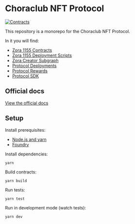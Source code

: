 # Choraclub NFT Protocol

[![Contracts](https://github.com/ourzora/zora-protocol/actions/workflows/contracts.yml/badge.svg)](https://github.com/ourzora/zora-protocol/actions/workflows/contracts.yml)

This repository is a monorepo for the Choraclub NFT Protocol.

In it you will find:

- [Zora 1155 Contracts](./packages/1155-contracts)
- [Zora 1155 Deployment Scripts](./packages/1155-deployments)
- [Zora Creator Subgraph](./packages/creator-subgraph)
- [Protocol Deployments](./packages/protocol-deployments)
- [Protocol Rewards](./packages/protocol-rewards)
- [Protocol SDK](./packages/protocol-sdk)

## Official docs

[View the official docs](https://docs.zora.co/docs/smart-contracts/creator-tools/intro)

## Setup

Install prerequisites:

- [Node.js and yarn](https://classic.yarnpkg.com/lang/en/docs/install/#mac-stable)
- [Foundry](https://book.getfoundry.sh/getting-started/installation)

Install dependencies:

    yarn

Build contracts:

    yarn build

Run tests:

    yarn test

Run in development mode (watch tests):

    yarn dev


